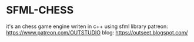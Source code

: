 # SFML-CHESS
it's an chess game engine writen in c++ using sfml library 
patreon: https://www.patreon.com/OUTSTUDIO
blog: https://outseet.blogspot.com/
